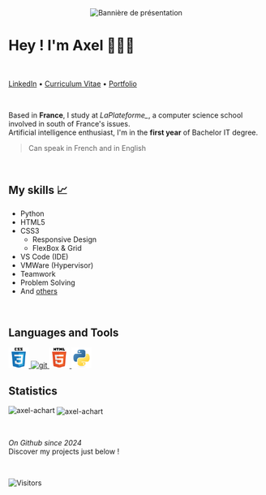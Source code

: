 <p align="center">
  <img align="center" alt="Bannière de présentation" src="https://github.com/axel-achart/axel-achart/blob/main/Banni%C3%A8re-Axel.png"/>
</p>

# Hey ! I'm Axel 👨🏻‍💻

</br>

[LinkedIn](https://www.linkedin.com/in/axel-achart/) • [Curriculum Vitae](https://www.canva.com/design/DAGbdEGa5Zg/tqZuTu74yiM2UQZSlfhLVA/edit?utm_content=DAGbdEGa5Zg&utm_campaign=designshare&utm_medium=link2&utm_source=sharebutton) • [Portfolio](https://axel-achart.github.io/portfolio/)

</br>

Based in **France**, I study at *LaPlateforme_*, a computer science school involved in south of France's issues.</br>
Artificial intelligence enthusiast, I'm in the **first year** of Bachelor IT degree.

> Can speak in French and in English

</br>

## My skills 📈

* Python </br>
* HTML5 </br>
* CSS3
  - Responsive Design
  - FlexBox & Grid </br>
* VS Code (IDE) </br>
* VMWare (Hypervisor) </br>
* Teamwork </br>
* Problem Solving </br>
* And [others](https://www.linkedin.com/in/axel-achart/)

</br>

## Languages and Tools 
<p align="left"> <a href="https://www.w3schools.com/css/" target="_blank" rel="noreferrer"> <img src="https://raw.githubusercontent.com/devicons/devicon/master/icons/css3/css3-original-wordmark.svg" alt="css3" width="40" height="40"/> </a> <a href="https://git-scm.com/" target="_blank" rel="noreferrer"> <img src="https://www.vectorlogo.zone/logos/git-scm/git-scm-icon.svg" alt="git" width="40" height="40"/> </a> <a href="https://www.w3.org/html/" target="_blank" rel="noreferrer"> <img src="https://raw.githubusercontent.com/devicons/devicon/master/icons/html5/html5-original-wordmark.svg" alt="html5" width="40" height="40"/> </a> <a href="https://www.python.org" target="_blank" rel="noreferrer"> <img src="https://raw.githubusercontent.com/devicons/devicon/master/icons/python/python-original.svg" alt="python" width="40" height="40"/> </a> </p>

## Statistics
<p><img align="left" src="https://github-readme-stats.vercel.app/api/top-langs?username=axel-achart&show_icons=true&locale=en&layout=compact" alt="axel-achart" /></p>

<p>&nbsp;<img align="center" src="https://github-readme-stats.vercel.app/api?username=axel-achart&show_icons=true&locale=en" alt="axel-achart" /></p>

</br>

*On Github since 2024* </br>
Discover my projects just below !

</br>

![Visitors](https://visitor-badge.laobi.icu/badge?page_id=axel.achart.axel-achart)
